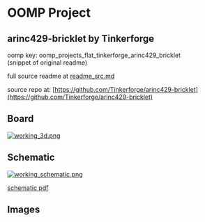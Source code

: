 # OOMP Project  
## arinc429-bricklet  by Tinkerforge  
  
oomp key: oomp_projects_flat_tinkerforge_arinc429_bricklet  
(snippet of original readme)  
  
  
  full source readme at [readme_src.md](readme_src.md)  
  
source repo at: [https://github.com/Tinkerforge/arinc429-bricklet](https://github.com/Tinkerforge/arinc429-bricklet)  
## Board  
  
[![working_3d.png](working_3d_600.png)](working_3d.png)  
## Schematic  
  
[![working_schematic.png](working_schematic_600.png)](working_schematic.png)  
  
[schematic pdf](working_schematic.pdf)  
## Images  
